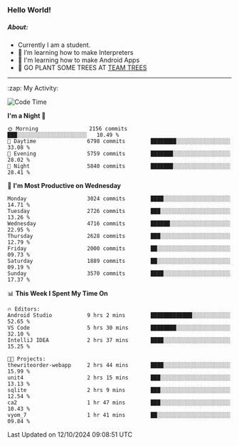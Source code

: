 ### Hello World!

##### About:
- Currently I am a student.
- 🌱 I’m learning how to make Interpreters
- 🌱 I'm learning how to make Android Apps
- 🌱 GO PLANT SOME TREES AT [TEAM TREES](https://teamtrees.org/)

---
  <summary>:zap: My Activity:</summary>
  
<!--START_SECTION:waka-->
![Code Time](http://img.shields.io/badge/Code%20Time-1%2C507%20hrs%2050%20mins-blue)

**I'm a Night 🦉** 

```text
🌞 Morning                2156 commits        ███░░░░░░░░░░░░░░░░░░░░░░   10.49 % 
🌆 Daytime                6798 commits        ████████░░░░░░░░░░░░░░░░░   33.08 % 
🌃 Evening                5759 commits        ███████░░░░░░░░░░░░░░░░░░   28.02 % 
🌙 Night                  5840 commits        ███████░░░░░░░░░░░░░░░░░░   28.41 % 
```
📅 **I'm Most Productive on Wednesday** 

```text
Monday                   3024 commits        ████░░░░░░░░░░░░░░░░░░░░░   14.71 % 
Tuesday                  2726 commits        ███░░░░░░░░░░░░░░░░░░░░░░   13.26 % 
Wednesday                4716 commits        ██████░░░░░░░░░░░░░░░░░░░   22.95 % 
Thursday                 2628 commits        ███░░░░░░░░░░░░░░░░░░░░░░   12.79 % 
Friday                   2000 commits        ██░░░░░░░░░░░░░░░░░░░░░░░   09.73 % 
Saturday                 1889 commits        ██░░░░░░░░░░░░░░░░░░░░░░░   09.19 % 
Sunday                   3570 commits        ████░░░░░░░░░░░░░░░░░░░░░   17.37 % 
```


📊 **This Week I Spent My Time On** 

```text
🔥 Editors: 
Android Studio           9 hrs 2 mins        █████████████░░░░░░░░░░░░   52.65 % 
VS Code                  5 hrs 30 mins       ████████░░░░░░░░░░░░░░░░░   32.10 % 
IntelliJ IDEA            2 hrs 37 mins       ████░░░░░░░░░░░░░░░░░░░░░   15.25 % 

🐱‍💻 Projects: 
thewriteorder-webapp     2 hrs 44 mins       ████░░░░░░░░░░░░░░░░░░░░░   15.99 % 
unit4                    2 hrs 15 mins       ███░░░░░░░░░░░░░░░░░░░░░░   13.13 % 
sqlite                   2 hrs 9 mins        ███░░░░░░░░░░░░░░░░░░░░░░   12.54 % 
ca2                      1 hr 47 mins        ███░░░░░░░░░░░░░░░░░░░░░░   10.43 % 
vyom_7                   1 hr 41 mins        ██░░░░░░░░░░░░░░░░░░░░░░░   09.84 % 
```


 Last Updated on 12/10/2024 09:08:51 UTC
<!--END_SECTION:waka-->
